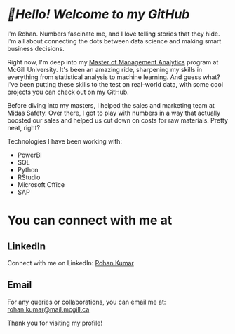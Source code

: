 # *👋Hello! Welcome to my GitHub*

I'm Rohan. Numbers fascinate me, and I love telling stories that they hide. I'm all about connecting the dots between data science and making smart business decisions.

Right now, I'm deep into my [Master of Management Analytics](https://www.mcgill.ca/desautels/programs/mma) program at McGill University. It's been an amazing ride, sharpening my skills in everything from statistical analysis to machine learning. And guess what? I've been putting these skills to the test on real-world data, with some cool projects you can check out on my GitHub.

Before diving into my masters, I helped the sales and marketing team at Midas Safety. Over there, I got to play with numbers in a way that actually boosted our sales and helped us cut down on costs for raw materials. Pretty neat, right?

Technologies I have been working with:
- PowerBI
- SQL
- Python
- RStudio
- Microsoft Office
- SAP

# You can connect with me at

## LinkedIn
Connect with me on LinkedIn: [Rohan Kumar](https://www.linkedin.com/in/rohan-kumar586/)

## Email
For any queries or collaborations, you can email me at: rohan.kumar@mail.mcgill.ca

Thank you for visiting my profile!


<!---
rohankumar586/rohankumar586 is a ✨ special ✨ repository because its `README.md` (this file) appears on your GitHub profile.
You can click the Preview link to take a look at your changes.

- 👋 Hi, I’m @rohankumar586
- 👀 I’m interested in ...
- 🌱 I’m currently learning ...
- 💞️ I’m looking to collaborate on ...
- 📫 How to reach me ...

I'm always on the lookout for new faces and fresh ideas. Whether it's about the latest in data analytics or just a fun chat about anything under the sun, I'm all ears. Feel free to connect with me on [LinkedIn](https://www.linkedin.com/in/rohan-kumar586/) or drop me an email at rohan.kumar@mail.mcgill.ca. Can't wait to hear from you and learn something new!

I'm studying . My journey has equipped me with advanced skills in statistical analysis, machine learning, and business intelligence that I have been able to apply to real word datasets, with results in my GitHub. Previously, I have leveraged these skills in a sales and marketing role at a multinational company. There, I played a pivotal role in driving sales growth and reducing costs in raw material procurement through data-driven strategies.

I am excited to meet new people and expand my knowledge in various subjects. You can connect with me on my [LinkedIn](https://www.linkedin.com/in/rohan-kumar586/) or email me at rohan.kumar@mail.mcgill.ca
--->
